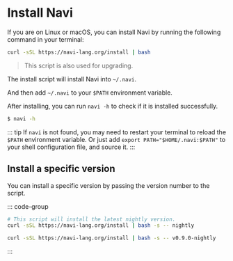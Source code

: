 # Install Navi

If you are on Linux or macOS, you can install Navi by running the following command in your terminal:

```bash
curl -sSL https://navi-lang.org/install | bash
```

> This script is also used for upgrading.

The install script will install Navi into `~/.navi`.

And then add `~/.navi` to your `$PATH` environment variable.

After installing, you can run `navi -h` to check if it is installed successfully.

```bash
$ navi -h
```

::: tip
If `navi` is not found, you may need to restart your terminal to reload the `$PATH` environment variable.
Or just add `export PATH="$HOME/.navi:$PATH"` to your shell configuration file, and source it.
:::

## Install a specific version

You can install a specific version by passing the version number to the script.

::: code-group

```bash [Latest Nightly]
# This script will install the latest nightly version.
curl -sSL https://navi-lang.org/install | bash -s -- nightly
```

```bash [Special Version]
curl -sSL https://navi-lang.org/install | bash -s -- v0.9.0-nightly
```

:::
